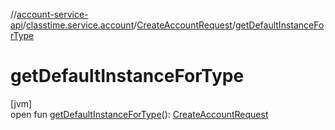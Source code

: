 //[account-service-api](../../../index.md)/[classtime.service.account](../index.md)/[CreateAccountRequest](index.md)/[getDefaultInstanceForType](get-default-instance-for-type.md)

# getDefaultInstanceForType

[jvm]\
open fun [getDefaultInstanceForType](get-default-instance-for-type.md)(): [CreateAccountRequest](index.md)
